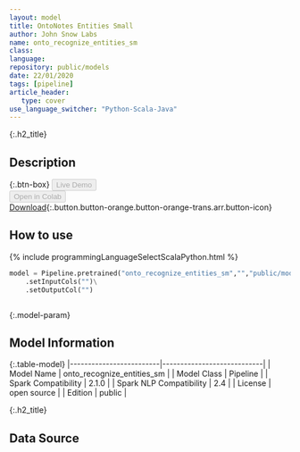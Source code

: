 ```yaml
---
layout: model
title: OntoNotes Entities Small
author: John Snow Labs
name: onto_recognize_entities_sm
class: 
language: 
repository: public/models
date: 22/01/2020
tags: [pipeline]
article_header:
   type: cover
use_language_switcher: "Python-Scala-Java"
---
```


{:.h2_title}
## Description 




{:.btn-box}
<button class="button button-orange" disabled>Live Demo</button><br/><button class="button button-orange" disabled>Open in Colab</button><br/>[Download](https://s3.amazonaws.com/auxdata.johnsnowlabs.com/public/models/onto_recognize_entities_sm_en_2.1.0_2.4_1579730599257.zip){:.button.button-orange.button-orange-trans.arr.button-icon}<br/>

## How to use 
<div class="tabs-box" markdown="1">

{% include programmingLanguageSelectScalaPython.html %}

```python
model = Pipeline.pretrained("onto_recognize_entities_sm","","public/models")\
	.setInputCols("")\
	.setOutputCol("")
```

```scala

```
</div>



{:.model-param}
## Model Information

{:.table-model}
|-------------------------|----------------------------|
| Model Name              | onto_recognize_entities_sm |
| Model Class             | Pipeline                   |
| Spark Compatibility     | 2.1.0                      |
| Spark NLP Compatibility | 2.4                        |
| License                 | open source                |
| Edition                 | public                     |




{:.h2_title}
## Data Source


